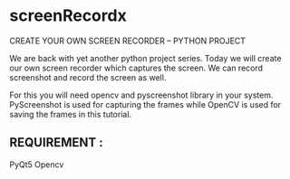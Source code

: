 # screenRecordx
CREATE YOUR OWN SCREEN RECORDER – PYTHON PROJECT

We are back with yet another python project series. Today we will create our own screen recorder which captures the screen. We can record screenshot and record the screen as well.

For this you will need opencv and pyscreenshot library in your system. PyScreenshot is used for capturing the frames while OpenCV is used for saving the frames in this tutorial.

## REQUIREMENT :
PyQt5
Opencv
